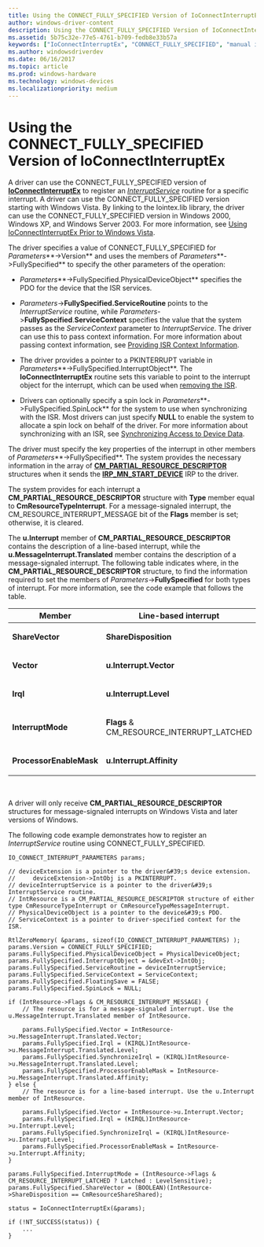 ```yaml
---
title: Using the CONNECT_FULLY_SPECIFIED Version of IoConnectInterruptEx
author: windows-driver-content
description: Using the CONNECT_FULLY_SPECIFIED Version of IoConnectInterruptEx
ms.assetid: 5b75c32e-77e5-4761-b709-fedb8e33b57a
keywords: ["IoConnectInterruptEx", "CONNECT_FULLY_SPECIFIED", "manual interrupt detections WDK kernel", "line-based interrupts WDK kernel", "message-signaled interrupts WDK kernel", "FullySpecified"]
ms.author: windowsdriverdev
ms.date: 06/16/2017
ms.topic: article
ms.prod: windows-hardware
ms.technology: windows-devices
ms.localizationpriority: medium
---
```


# Using the CONNECT\_FULLY\_SPECIFIED Version of IoConnectInterruptEx


A driver can use the CONNECT\_FULLY\_SPECIFIED version of [**IoConnectInterruptEx**](https://msdn.microsoft.com/library/windows/hardware/ff548378) to register an [*InterruptService*](https://msdn.microsoft.com/library/windows/hardware/ff547958) routine for a specific interrupt. A driver can use the CONNECT\_FULLY\_SPECIFIED version starting with Windows Vista. By linking to the Iointex.lib library, the driver can use the CONNECT\_FULLY\_SPECIFIED version in Windows 2000, Windows XP, and Windows Server 2003. For more information, see [Using IoConnectInterruptEx Prior to Windows Vista](using-ioconnectinterruptex-prior-to-windows-vista.md).

The driver specifies a value of CONNECT\_FULLY\_SPECIFIED for *Parameters***-&gt;Version** and uses the members of *Parameters***-&gt;FullySpecified** to specify the other parameters of the operation:

-   *Parameters***-&gt;FullySpecified.PhysicalDeviceObject** specifies the PDO for the device that the ISR services.

-   *Parameters*-&gt;**FullySpecified.ServiceRoutine** points to the *InterruptService* routine, while *Parameters*-&gt;**FullySpecified**.**ServiceContext** specifies the value that the system passes as the *ServiceContext* parameter to *InterruptService*. The driver can use this to pass context information. For more information about passing context information, see [Providing ISR Context Information](providing-isr-context-information.md).

-   The driver provides a pointer to a PKINTERRUPT variable in *Parameters***-&gt;FullySpecified.InterruptObject**. The **IoConnectInterruptEx** routine sets this variable to point to the interrupt object for the interrupt, which can be used when [removing the ISR](removing-an-isr.md).

-   Drivers can optionally specify a spin lock in *Parameters***-&gt;FullySpecified.SpinLock** for the system to use when synchronizing with the ISR. Most drivers can just specify **NULL** to enable the system to allocate a spin lock on behalf of the driver. For more information about synchronizing with an ISR, see [Synchronizing Access to Device Data](synchronizing-access-to-device-data.md).

The driver must specify the key properties of the interrupt in other members of *Parameters***-&gt;FullySpecified**. The system provides the necessary information in the array of [**CM\_PARTIAL\_RESOURCE\_DESCRIPTOR**](https://msdn.microsoft.com/library/windows/hardware/ff541977) structures when it sends the [**IRP\_MN\_START\_DEVICE**](https://msdn.microsoft.com/library/windows/hardware/ff551749) IRP to the driver.

The system provides for each interrupt a **CM\_PARTIAL\_RESOURCE\_DESCRIPTOR** structure with **Type** member equal to **CmResourceTypeInterrupt**. For a message-signaled interrupt, the CM\_RESOURCE\_INTERRUPT\_MESSAGE bit of the **Flags** member is set; otherwise, it is cleared.

The **u.Interrupt** member of **CM\_PARTIAL\_RESOURCE\_DESCRIPTOR** contains the description of a line-based interrupt, while the **u.MessageInterrupt.Translated** member contains the description of a message-signaled interrupt. The following table indicates where, in the **CM\_PARTIAL\_RESOURCE\_DESCRIPTOR** structure, to find the information required to set the members of *Parameters*-&gt;**FullySpecified** for both types of interrupt. For more information, see the code example that follows the table.

<table>
<colgroup>
<col width="33%" />
<col width="33%" />
<col width="33%" />
</colgroup>
<thead>
<tr class="header">
<th>Member</th>
<th>Line-based interrupt</th>
<th>Message-signaled interrupt</th>
</tr>
</thead>
<tbody>
<tr class="odd">
<td><p><strong>ShareVector</strong></p></td>
<td><p><strong>ShareDisposition</strong></p></td>
<td><p><strong>ShareDisposition</strong></p></td>
</tr>
<tr class="even">
<td><p><strong>Vector</strong></p></td>
<td><p><strong>u.Interrupt.Vector</strong></p></td>
<td><p><strong>u.MessageInterrupt.Translated.Vector</strong></p></td>
</tr>
<tr class="odd">
<td><p><strong>Irql</strong></p></td>
<td><p><strong>u.Interrupt.Level</strong></p></td>
<td><p><strong>u.MessageInterrupt.Translated.Level</strong></p></td>
</tr>
<tr class="even">
<td><p><strong>InterruptMode</strong></p></td>
<td><p><strong>Flags</strong> & CM_RESOURCE_INTERRUPT_LATCHED</p></td>
<td><p><strong>Flags</strong> & CM_RESOURCE_INTERRUPT_LATCHED</p></td>
</tr>
<tr class="odd">
<td><p><strong>ProcessorEnableMask</strong></p></td>
<td><p><strong>u.Interrupt.Affinity</strong></p></td>
<td><p><strong>u.MessageInterrupt.Translated.Affinity</strong></p></td>
</tr>
</tbody>
</table>

 

A driver will only receive **CM\_PARTIAL\_RESOURCE\_DESCRIPTOR** structures for message-signaled interrupts on Windows Vista and later versions of Windows.

The following code example demonstrates how to register an *InterruptService* routine using CONNECT\_FULLY\_SPECIFIED.

```
IO_CONNECT_INTERRUPT_PARAMETERS params;

// deviceExtension is a pointer to the driver&#39;s device extension. 
//     deviceExtension->IntObj is a PKINTERRUPT.
// deviceInterruptService is a pointer to the driver&#39;s InterruptService routine.
// IntResource is a CM_PARTIAL_RESOURCE_DESCRIPTOR structure of either type CmResourceTypeInterrupt or CmResourceTypeMessageInterrupt.
// PhysicalDeviceObject is a pointer to the device&#39;s PDO. 
// ServiceContext is a pointer to driver-specified context for the ISR.

RtlZeroMemory( &params, sizeof(IO_CONNECT_INTERRUPT_PARAMETERS) );
params.Version = CONNECT_FULLY_SPECIFIED;
params.FullySpecified.PhysicalDeviceObject = PhysicalDeviceObject;
params.FullySpecified.InterruptObject = &devExt->IntObj;
params.FullySpecified.ServiceRoutine = deviceInterruptService;
params.FullySpecified.ServiceContext = ServiceContext;
params.FullySpecified.FloatingSave = FALSE;
params.FullySpecified.SpinLock = NULL;

if (IntResource->Flags & CM_RESOURCE_INTERRUPT_MESSAGE) {
    // The resource is for a message-signaled interrupt. Use the u.MessageInterrupt.Translated member of IntResource.
 
    params.FullySpecified.Vector = IntResource->u.MessageInterrupt.Translated.Vector;
    params.FullySpecified.Irql = (KIRQL)IntResource->u.MessageInterrupt.Translated.Level;
    params.FullySpecified.SynchronizeIrql = (KIRQL)IntResource->u.MessageInterrupt.Translated.Level;
    params.FullySpecified.ProcessorEnableMask = IntResource->u.MessageInterrupt.Translated.Affinity;
} else {
    // The resource is for a line-based interrupt. Use the u.Interrupt member of IntResource.
 
    params.FullySpecified.Vector = IntResource->u.Interrupt.Vector;
    params.FullySpecified.Irql = (KIRQL)IntResource->u.Interrupt.Level;
    params.FullySpecified.SynchronizeIrql = (KIRQL)IntResource->u.Interrupt.Level;
    params.FullySpecified.ProcessorEnableMask = IntResource->u.Interrupt.Affinity;
}

params.FullySpecified.InterruptMode = (IntResource->Flags & CM_RESOURCE_INTERRUPT_LATCHED ? Latched : LevelSensitive);
params.FullySpecified.ShareVector = (BOOLEAN)(IntResource->ShareDisposition == CmResourceShareShared);

status = IoConnectInterruptEx(&params);

if (!NT_SUCCESS(status)) {
    ...
}
```

 

 




